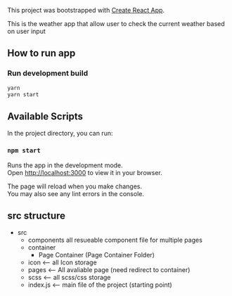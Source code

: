 This project was bootstrapped with [Create React App](https://github.com/facebook/create-react-app).

This is the weather app that allow user to check the current weather based on user input

## How to run app
### Run development build

```bash
yarn
yarn start
```


## Available Scripts

In the project directory, you can run:

### `npm start`

Runs the app in the development mode.\
Open [http://localhost:3000](http://localhost:3000) to view it in your browser.

The page will reload when you make changes.\
You may also see any lint errors in the console.


## src structure
 - src
   - components
     all resueable component file for multiple pages
   - container
     - Page Container (Page Container Folder)
   - icon <-- all Icon storage
   - pages <--  All avaliable page (need redirect to container)
   - scss <-- all scss/css storage
   - index.js <-- main file of the project (starting point)

